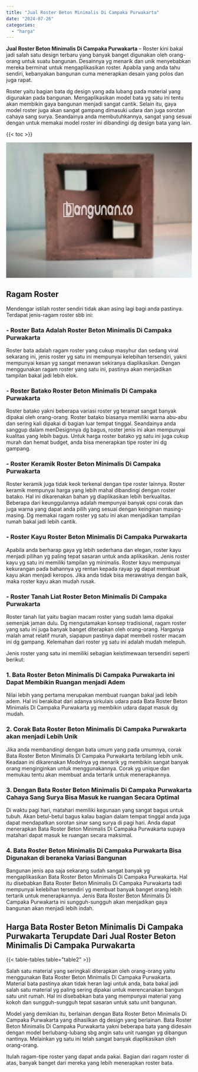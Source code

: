 ```yaml
---
title: "Jual Roster Beton Minimalis Di Campaka Purwakarta"
date: "2024-07-26"
categories: 
  - "harga"
---
```


**Jual Roster Beton Minimalis Di Campaka Purwakarta** – Roster kini bakal jadi salah satu design terbaru yang banyak banget digunakan oleh orang-orang untuk suatu bangunan. Desainnya yg menarik dan unik menyebabkan mereka berminat untuk mengaplikasikan roster. Apabila yang anda tahu sendiri, kebanyakan bangunan cuma menerapkan desain yang polos dan juga rapat.

Roster yaitu bagian bata dg design yang ada lubang pada material yang digunakan pada bangunan. Mengaplikasikan model bata yg satu ini tentu akan membikin gaya bangunan menjadi sangat cantik. Selain itu, gaya model roster juga akan sangat gampang dimasuki udara dan juga sorotan cahaya sang surya. Seandainya anda membutuhkannya, sangat yang sesuai dengan untuk memakai model roster ini dibandingi dg design bata yang lain.

{{< toc >}}

![Jual Roster Beton Minimalis Di Campaka Purwakarta](/images/bata-roster-minimalis-31.png)

## Ragam Roster

Mendengar istilah roster sendiri tidak akan asing lagi bagi anda pastinya. Terdapat jenis-ragam roster sbb ini:

### \- Roster Bata Adalah Roster Beton Minimalis Di Campaka Purwakarta

Roster bata adalah ragam roster yang cukup masyhur dan sedang viral sekarang ini, jenis roster yg satu ini mempunyai kelebihan tersendiri, yakni mempunyai kesan yg sangat menawan sekiranya diaplikasikan. Dengan menggunakan ragam roster yang satu ini, pastinya akan menjadikan tampilan bakal jadi lebih elok.

### \- Roster Batako Roster Beton Minimalis Di Campaka Purwakarta

Roster batako yakni beberapa variasi roster yg teramat sangat banyak dipakai oleh orang-orang. Roster batako biasanya memiliki warna abu-abu dan sering kali dipakai di bagian luar tempat tinggal. Seandainya anda sanggup dalam menDesignnya dg bagus, roster jenis ini akan mempunyai kualitas yang lebih bagus. Untuk harga roster batako yg satu ini juga cukup murah dan hemat budget, anda bisa menerapkan tipe roster ini dg gampang.

### \- Roster Keramik Roster Beton Minimalis Di Campaka Purwakarta

Roster keramik juga tidak keok terkenal dengan tipe roster lainnya. Roster keramik mempunyai harga yang lebih mahal dibandingi dengan roster batako. Hal ini dikarenakan bahan yg diaplikasikan lebih berkualitas. Beberapa dari keunggulannya adalah mempunyai banyak opsi corak dan juga warna yang dapat anda pilih yang sesuai dengan keinginan masing-masing. Dg memakai ragam roster yg satu ini akan menjadikan tampilan rumah bakal jadi lebih cantik.

### \- Roster Kayu Roster Beton Minimalis Di Campaka Purwakarta

Apabila anda berharap gaya yg lebih sederhana dan elegan, roster kayu menjadi pilihan yg paling tepat sasaran untuk anda aplikasikan. Jenis roster kayu yg satu ini memiliki tampilan yg minimalis. Roster kayu mempunyai kekurangan pada bahannya yg rentan kepada rayap yg dapat membuat kayu akan menjadi keropos. Jika anda tidak bisa merawatnya dengan baik, maka roster kayu akan mudah rusak.

### \- Roster Tanah Liat Roster Beton Minimalis Di Campaka Purwakarta

Roster tanah liat yaitu bagian macam roster yang sudah lama dipakai semenjak jaman dulu. Dg mengutamakan konsep tradisional, ragam roster yang satu ini juga banyak banget diterapkan oleh orang-orang. Harganya malah amat relatif murah, siapapun pastinya dapat membeli roster macam ini dg gampang. Kelemahan dari roster yg satu ini adalah mudah melepuh.

Jenis roster yang satu ini memiliki sebagian keistimewaan tersendiri seperti berikut:

### 1\. Bata Roster Beton Minimalis Di Campaka Purwakarta ini Dapat Membikin Ruangan menjadi Adem

Nilai lebih yang pertama merupakan membuat ruangan bakal jadi lebih adem. Hal ini berakibat dari adanya sirkulais udara pada Bata Roster Beton Minimalis Di Campaka Purwakarta yg membikin udara dapat masuk dg mudah.

### 2\. Corak Bata Roster Beton Minimalis Di Campaka Purwakarta akan menjadi Lebih Unik

Jika anda membandingi dengan bata umum yang pada umumnya, corak Bata Roster Beton Minimalis Di Campaka Purwakarta terbilang lebih unik. Keadaan ini dikarenakan Modelnya yg menarik yg membikin sangat banyak orang menginginkan untuk menggunakannya. Corak yg unique dan memukau tentu akan membuat anda tertarik untuk menerapkannya.

### 3\. Dengan Bata Roster Beton Minimalis Di Campaka Purwakarta Cahaya Sang Surya Bisa Masuk ke ruangan Secara Optimal

Di waktu pagi hari, matahari memiliki kegunaan yang sangat bagus untuk tubuh. Akan betul-betul bagus kalau bagian dalam tempat tinggal anda juga dapat mendapatkan sorotan sinar sang surya di pagi hari. Anda dapat menerapkan Bata Roster Beton Minimalis Di Campaka Purwakarta supaya matahari dapat masuk ke ruangan secara maksimal.

### 4\. Bata Roster Beton Minimalis Di Campaka Purwakarta Bisa Digunakan di beraneka Variasi Bangunan

Bangunan jenis apa saja sekarang sudah sangat banyak yg mengaplikasikan Bata Roster Beton Minimalis Di Campaka Purwakarta. Hal itu disebabkan Bata Roster Beton Minimalis Di Campaka Purwakarta tadi mempunyai kelebihan tersendiri yg membuat banyak banget orang lebih tertarik untuk menerapkannya. Jenis Bata Roster Beton Minimalis Di Campaka Purwakarta ini sungguh-sungguh akan menjadikan gaya bangunan akan menjadi lebih indah.

## Harga Bata Roster Beton Minimalis Di Campaka Purwakarta Terupdate Dari Jual Roster Beton Minimalis Di Campaka Purwakarta

{{< table-tables table="table2" >}}

Salah satu material yang seringkali diterapkan oleh orang-orang yaitu menggunakan Bata Roster Beton Minimalis Di Campaka Purwakarta. Material bata pastinya akan tidak heran lagi untuk anda, bata bakal jadi salah satu material yg paling sering dipakai untuk merencanakan bangun satu unit rumah. Hal ini disebabkan bata yang mempunyai material yang kokoh dan sungguh-sungguh tepat sasaran untuk satu unit bangunan.

Model yang demikian itu, berlainan dengan Bata Roster Beton Minimalis Di Campaka Purwakarta yang dihasilkan dg design yang berlainan. Bata Roster Beton Minimalis Di Campaka Purwakarta yakni beberapa bata yang didesain dengan model berlubang-lubang sbg angin satu unit ruangan yg dibangun nantinya. Melainkan yg satu ini telah sangat banyak diaplikasikan oleh orang-orang.

Itulah ragam-tipe roster yang dapat anda pakai. Bagian dari ragam roster di atas, banyak banget dari mereka yang lebih menerapkan roster bata.
